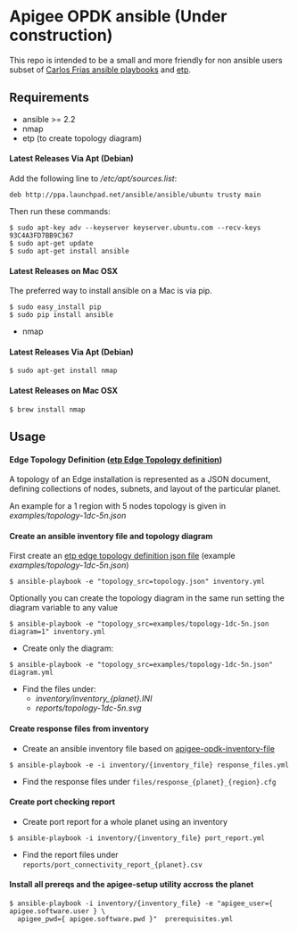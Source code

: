# Apigee OPDK ansible (Under construction)

This repo is intended to be a small and more friendly for non ansible users subset of [Carlos Frias ansible playbooks](https://github.com/carlosfrias/apigee-opdk-playbook-setup-ansible) and [etp](https://github.com/yuriylesyuk/etp).

## Requirements
- ansible >= 2.2
- nmap
- etp (to create topology diagram)

#### Latest Releases Via Apt (Debian)
Add the following line to _/etc/apt/sources.list_:

`deb http://ppa.launchpad.net/ansible/ansible/ubuntu trusty main`

Then run these commands:

```
$ sudo apt-key adv --keyserver keyserver.ubuntu.com --recv-keys 93C4A3FD7BB9C367
$ sudo apt-get update
$ sudo apt-get install ansible
```

#### Latest Releases on Mac OSX

The preferred way to install ansible on a Mac is via pip.
```
$ sudo easy_install pip
$ sudo pip install ansible
```

- nmap

#### Latest Releases Via Apt (Debian)

```
$ sudo apt-get install nmap
```

#### Latest Releases on Mac OSX

```
$ brew install nmap
``` 

## Usage

#### Edge Topology Definition ([etp Edge Topology definition](https://github.com/yuriylesyuk/etp))
A topology of an Edge installation is represented as a JSON document, defining collections of nodes, subnets, and layout of the particular planet.

An example for a 1 region with 5 nodes topology is given in _examples/topology-1dc-5n.json_

#### Create an ansible inventory file and topology diagram

First create an [etp edge topology definition json file](https://github.com/yuriylesyuk/etp) (example _examples/topology-1dc-5n.json_)
```
$ ansible-playbook -e "topology_src=topology.json" inventory.yml
```
Optionally you can create the topology diagram in the same run setting the diagram variable to any value
```
$ ansible-playbook -e "topology_src=examples/topology-1dc-5n.json diagram=1" inventory.yml
```
- Create only the diagram:
```
$ ansible-playbook -e "topology_src=examples/topology-1dc-5n.json" diagram.yml
```
- Find the files under:
  - _inventory/inventory\_{planet}.INI_
  - _reports/topology-1dc-5n.svg_

#### Create response files from inventory 

- Create an ansible inventory file based on [apigee-opdk-inventory-file](https://github.com/carlosfrias/apigee-opdk-playbook-setup-ansible/blob/master/README-INVENTORY-FILE.md)
```
$ ansible-playbook -e -i inventory/{inventory_file} response_files.yml
```
- Find the response files under `files/response_{planet}_{region}.cfg`

#### Create port checking report

- Create port report for a whole planet using an inventory
```
$ ansible-playbook -i inventory/{inventory_file} port_report.yml
```
- Find the report files under `reports/port_connectivity_report_{planet}.csv`

#### Install all prereqs and the apigee-setup utility accross the planet

```
$ ansible-playbook -i inventory/{inventory_file} -e "apigee_user={ apigee.software.user } \
  apigee_pwd={ apigee.software.pwd }"  prerequisites.yml
```